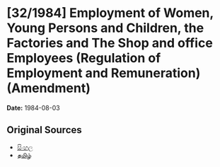 # [32/1984] Employment of Women, Young Persons and Children, the Factories and The Shop and office Employees (Regulation of Employment and Remuneration) (Amendment)

**Date:** 1984-08-03

## Original Sources

- [සිංහල](https://documents.gov.lk/view/acts/1984/8/32-1984_S.pdf)
- [தமிழ்](https://documents.gov.lk/view/acts/1984/8/32-1984_T.pdf)
